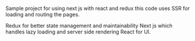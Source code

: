 Sample project for using next js with react and redux 
this code uses SSR for loading and routing the pages.

Redux for better state management and maintainability
Next js which handles lazy loading and server side rendering
React for UI.


